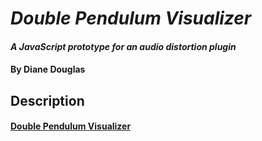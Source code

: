 # _Double Pendulum Visualizer_

#### _A JavaScript prototype for an audio distortion plugin_

#### By Diane Douglas

## Description

#### [Double Pendulum Visualizer](https://dianedouglas.github.io/double-pendulum)
